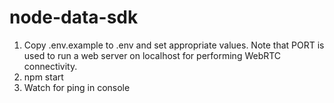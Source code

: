 # node-data-sdk

1. Copy .env.example to .env and set appropriate values. Note that PORT is used to run a web server on localhost for performing WebRTC connectivity.
2. npm start
3. Watch for ping in console
